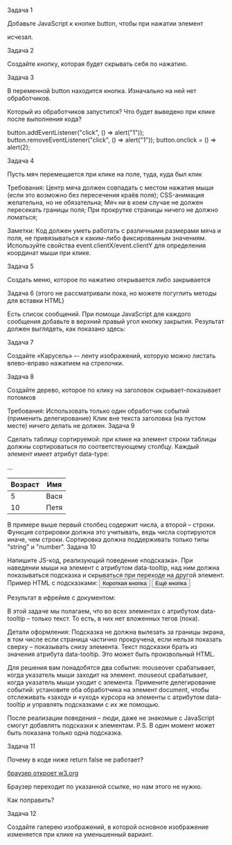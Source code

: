 Задача 1

Добавьте JavaScript к кнопке button, чтобы при нажатии элемент <div id="text"> исчезал.

Задача 2

Создайте кнопку, которая будет скрывать себя по нажатию.

Задача 3

В переменной button находится кнопка. Изначально на ней нет обработчиков.

Который из обработчиков запустится? Что будет выведено при клике после выполнения кода?

button.addEventListener("click", () => alert("1"));
button.removeEventListener("click", () => alert("1"));
button.onclick = () => alert(2);

Задача 4

Пусть мяч перемещается при клике на поле, туда, куда был клик

Требования:
Центр мяча должен совпадать с местом нажатия мыши (если это возможно без пересечения краёв поля);
CSS-анимация желательна, но не обязательна;
Мяч ни в коем случае не должен пересекать границы поля;
При прокрутке страницы ничего не должно ломаться;

Заметки:
Код должен уметь работать с различными размерами мяча и поля, не привязываться к каким-либо фиксированным значениям.
Используйте свойства event.clientX/event.clientY для определения координат мыши при клике.

Задача 5

Создать меню, которое по нажатию открывается либо закрывается

Задача 6 (этого не рассматривали пока, но можете погуглить методы для вставки HTML)

Есть список сообщений.
При помощи JavaScript для каждого сообщения добавьте в верхний правый угол кнопку закрытия.
Результат должен выглядеть, как показано здесь:


Задача 7

Создайте «Карусель» –- ленту изображений, которую можно листать влево-вправо нажатием на стрелочки.

Задача 8

Создайте дерево, которое по клику на заголовок скрывает-показывает потомков

Требования:
Использовать только один обработчик событий (применить делегирование)
Клик вне текста заголовка (на пустом месте) ничего делать не должен.
Задача 9

Сделать таблицу сортируемой: при клике на элемент <th> строки таблицы должны сортироваться по соответствующему столбцу.
Каждый элемент <th> имеет атрибут data-type:
<table id="grid">
  <thead>
    <tr>
      <th data-type="number">Возраст</th>
      <th data-type="string">Имя</th>
    </tr>
  </thead>
  <tbody>
    <tr>
      <td>5</td>
      <td>Вася</td>
    </tr>
    <tr>
      <td>10</td>
      <td>Петя</td>
    </tr>
    ...
  </tbody>
</table>

В примере выше первый столбец содержит числа, а второй – строки. Функция сотрировки должна это учитывать, ведь числа сортируются иначе, чем строки.
Сортировка должна поддерживать только типы "string" и "number".
Задача 10

Напишите JS-код, реализующий поведение «подсказка».
При наведении мыши на элемент с атрибутом data-tooltip, над ним должна показываться подсказка и скрываться при переходе на другой элемент.
Пример HTML с подсказками:
<button data-tooltip="эта подсказка длиннее, чем элемент">Короткая кнопка</button>
<button data-tooltip="HTML<br>подсказка">Ещё кнопка</button>

Результат в ифрейме с документом:

В этой задаче мы полагаем, что во всех элементах с атрибутом data-tooltip – только текст. То есть, в них нет вложенных тегов (пока).

Детали оформления:
Подсказка не должна вылезать за границы экрана, в том числе если страница частично прокручена, если нельзя показать сверху – показывать снизу элемента.
Текст подсказки брать из значения атрибута data-tooltip. Это может быть произвольный HTML.

Для решения вам понадобятся два события:
mouseover срабатывает, когда указатель мыши заходит на элемент.
mouseout срабатывает, когда указатель мыши уходит с элемента.
Примените делегирование событий: установите оба обработчика на элемент document, чтобы отслеживать «заход» и «уход» курсора на элементы с атрибутом data-tooltip и управлять подсказками с их же помощью.

После реализации поведения – люди, даже не знакомые с JavaScript смогут добавлять подсказки к элементам.
P.S. В один момент может быть показана только одна подсказка.

Задача 11

Почему в коде ниже return false не работает?
 <script>
  function handler() {
    alert( "..." );
    return false;
  }
</script>
<a href="http://w3.org" onclick="handler()">браузер откроет w3.org</a>

Браузер переходит по указанной ссылке, но нам этого не нужно.

Как поправить?

Задача 12

Создайте галерею изображений, в которой основное изображение изменяется при клике на уменьшенный вариант.
